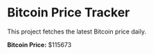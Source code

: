 # Bitcoin Price Tracker

This project fetches the latest Bitcoin price daily.

**Bitcoin Price:** $115673

